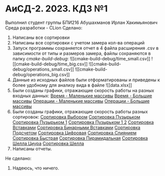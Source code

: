 # АиСД-2. 2023. КДЗ №1

Выполнил студент группы БПИ216 Абушахманов Ирлан Хакимьянович
Среда разработки - CLion
Сделано: 
1. Написаны все сортировки
2. Написаны все сортировки с учетом замера кол-ва операций
3. Запуск программы сохраняется отчет в 4 файла расширения .csv в зависимости от типы и размеров замера, файлы сохраняются в папку *cmake-build-debug*:
![[cmake-build-debug/time_small.csv]]
![[cmake-build-debug/time_big.csv]]
![[cmake-build-debug/operations_small.csv]]
![[cmake-build-debug/operations_big.csv]]
5. Данные из исходных файлов были отформатированы и приведены к более удобному для анализу вида в файле ![[data.xlsx]]
6. Были созданы графики, отражающие скорость работы на разных входных данных:
[Время - Маленькие массивы](mdfiles/Время_Маленькие_массивы)
[Время - Большие массивы](mdfiles/Время_Большие_массивы)
[Операции - Маленькие массивы](mdfiles/Операции_Маленькие_массивы)
[Операции - Большие массивы](mdfiles/Операции_Большие_массивы)
7. Были созданы графики, отражающие скорость работы разных сортировок:
[Сортировка Выбором](mdfiles/Сортировка_Выбором)
[Сортировка Пузырьком](mdfiles/Сортировка_Пузырьком)
[Сортировка Пузырьком 1](mdfiles/Сортировка_Пузырьком_1)
[Сортировка Пузырьком 1 2](mdfiles/Сортировка_Пузырьком_1+2)
[Сортировка Вставками](mdfiles/Сортировка_Вставками)
[Сортировка Бинарными Вставками](mdfiles/Сортировка_Бинарными_Вставками)
[Сортировка Подсчетом](mdfiles/Сортировка_Подсчетом)
[Сортировка Цифровая](mdfiles/Сортировка_Цифровая)
[Сортировка Слиянием](mdfiles/Сортировка_Слиянием)
[Сортировка Быстрая](mdfiles/Сортировка_Быстрая)
[Сортировка Пирамидальная](mdfiles/Сортировка_Пирамидальная)
[Сортировка Шелла Циура](mdfiles/Сортировка_Шелла_(Циура))
[Сортировка Шелла](mdfiles/Сортировка_Шелла_(Шелла))
8. Написаны отчеты.

Не сделано:
1. Надеюсь, что ничего.